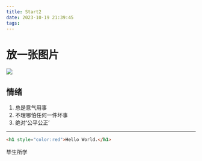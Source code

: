 ```yaml
---
title: Start2
date: 2023-10-19 21:39:45
tags:
---
```

# 放一张图片
![](/images/yiseika.jpg)
## 情绪
1. 总是意气用事
2. 不理哪怕任何一件坏事
3. 绝对‘公平公正’  

***

```html
<h1 style="color:red">Hello World.</h1>
```
  
毕生所学  